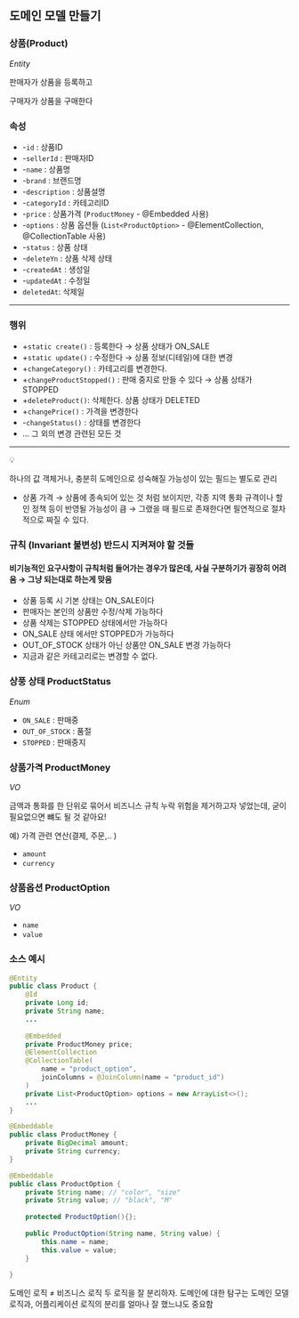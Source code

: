 ## 도메인 모델 만들기

### 상품(Product)

*Entity*

판매자가 상품을 등록하고

구매자가 상품을 구매한다

### 속성

- -`id` : 상품ID
- -`sellerId` : 판매자ID
- -`name` : 상품명
- -`brand` : 브랜드명
- -`description` : 상품설명
- -`categoryId` : 카테고리ID
- -`price` : 상품가격 (`ProductMoney` - @Embedded 사용)
- -`options` : 상품 옵션들 (`List<ProductOption>` - @ElementCollection, @CollectionTable 사용)
- -`status` : 상품 상태
- -`deleteYn` :  상품 삭제 상태
- -`createdAt` : 생성일
- -`updatedAt` : 수정일
- `deletedAt`: 삭제일

---


### 행위

- +`static create()` : 등록한다 → 상품 상태가 ON_SALE
- +`static update()` : 수정한다 → 상품 정보(디테일)에 대한 변경
- +`changeCategory()` : 카테고리를 변경한다.
- +`changeProductStopped()` : 판매 중지로 만들 수 있다 → 상품 상태가 STOPPED
- +`deleteProduct()`: 삭제한다.  상품 상태가 DELETED
- +`changePrice()` : 가격을 변경한다
- -`changeStatus()` : 상태를 변경한다
- … 그 외의 변경 관련된 모든 것

---

<aside>
💡

하나의 값 객체거나, 충분히 도메인으로 성숙해질 가능성이 있는 필드는 별도로 관리

- 상품 가격 → 상품에 종속되어 있는 것 처럼 보이지만, 각종 지역 통화 규격이나 할인 정책 등이 반영될 가능성이 큼
  → 그랬을 때 필드로 존재한다면 필연적으로 절차적으로 짜질 수 있다.
</aside>

### 규칙 (Invariant 불변성) 반드시 지켜져야 할 것들
#### 비기능적인 요구사항이 규칙처럼 들어가는 경우가 많은데, 사실 구분하기가 굉장히 어려움 → 그냥 되는대로 하는게 맞음

- 상품 등록 시 기본 상태는 ON_SALE이다
- 판매자는 본인의 상품만 수정/삭제 가능하다
- 상품 삭제는 STOPPED 상태에서만 가능하다
- ON_SALE 상태 에서만 STOPPED가 가능하다
- OUT_OF_STOCK 상태가 아닌 상품만 ON_SALE 변경 가능하다
- 지금과 같은 카테고리로는 변경할 수 없다.

### 상풍 상태 ProductStatus

*Enum*

- `ON_SALE` : 판매중
- `OUT_OF_STOCK` : 품절
- `STOPPED` : 판매중지

### 상품가격 ProductMoney

*VO*

금액과 통화를 한 단위로 묶어서 비즈니스 규칙 누락 위험을 제거하고자 넣었는데, 굳이 필요없으면 뺴도 될 것 같아요!

예) 가격 관련 연산(결제, 주문,.. )

- `amount`
- `currency`

### 상품옵션 ProductOption

*VO*

- `name`
- `value`

### 소스 예시

```java
@Entity
public class Product {
	@Id
	private Long id;
	private String name;
	...
	
	@Embedded
	private ProductMoney price;
	@ElementCollection
	@CollectionTable(
		name = "product_option",
		joinColumns = @JoinColumn(name = "product_id")
	)
	private List<ProductOption> options = new ArrayList<>();
	...
}

@Embeddable
public class ProductMoney {
	private BigDecimal amount;
	private String currency;
}

@Embeddable
public class ProductOption {
	private String name; // "color", "size"
	private String value; // "black", "M" 
	
	protected ProductOption(){};
	
	public ProductOption(String name, String value) {
		this.name = name;
		this.value = value;
	}
	
}
```


도메인 로직 ≠ 비즈니스 로직
두 로직을 잘 분리하자.
도메인에 대한 탐구는 도메인 모델 로직과, 어플리케이션 로직의 분리를 얼마나 잘 했느냐도 중요함
